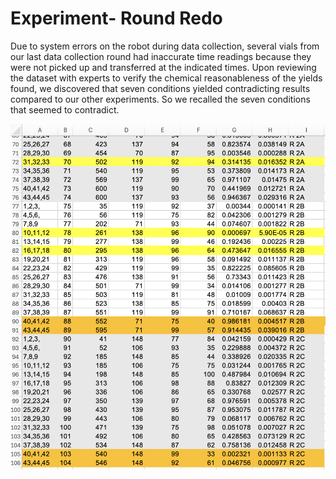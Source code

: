# Experiment- Round Redo

Due to system errors on the robot during data collection, several vials from our last data collection round had inaccurate time readings because they were not picked up and transferred at the indicated times.  Upon reviewing the dataset with experts to verify the chemical reasonableness of the yields found, we discovered that seven conditions yielded contradicting results compared to our other experiments. So we recalled the seven conditions that seemed to contradict.

![File](../figures/outliers.png)